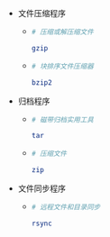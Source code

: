 + 文件压缩程序

  + ```bash
    # 压缩或解压缩文件
    
    gzip
    ```

  + ```bash
    # 块排序文件压缩器
    
    bzip2
    ```

+ 归档程序

  + ```bash
    # 磁带归档实用工具
    
    tar
    ```

  + ```bash
    # 压缩文件
    
    zip
    ```

+ 文件同步程序

  + ```bash
    # 远程文件和目录同步
    
    rsync
    ```